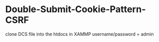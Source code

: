 # Double-Submit-Cookie-Pattern-CSRF

clone DCS file into the htdocs in XAMMP
username/password = admin
